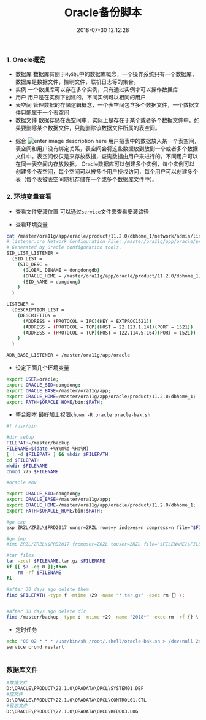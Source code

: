 ﻿---
title: Oracle备份脚本
date: 2018-07-30 12:12:28
tags:
- Linux
- db
- Oracle

---

### 1. Oracle概览
- 数据库
数据库有别于`MySQL`中的数据库概念，一个操作系统只有一个数据库，数据库是数据文件，控制文件，联机日志等的集合。
- 实例
一个数据库可以存在多个实例，只有通过实例才可以操作数据库
- 用户
用户是在实例下创建的，不同实例可以相同的用户
- 表空间
管理数据的存储逻辑概念，一个表空间包含多个数据文件，一个数据文件只能属于一个表空间
- 数据文件
数据存储在表空间中，实际上是存在于某个或者多个数据文件中。如果要删除某个数据文件，只能删除该数据文件所属的表空间。
<!-- more -->
- 综合
![enter image description here](http://img.blog.csdn.net/20131217110014406)
用户把表中的数据放入某一个表空间，表空间和用户没有绑定关系，表空间会将这些数据放到放到一个或者多个数据文件中。表空间仅仅是来存放数据，查询数据由用户来进行的。不同用户可以在同一表空间内存放数据。
Oracle数据库可以创建多个实例，每个实例可以创建多个表空间，每个空间可以被多个用户授权访问，每个用户可以创建多个表（每个表被表空间随机存储在一个或多个数据库文件中）。


### 2. 环境变量查看
- 查看文件安装位置
可以通过`service`文件来查看安装路径

- 查看环境变量
```bash
cat /master/ora11g/app/oracle/product/11.2.0/dbhome_1/network/admin/listener.ora
# listener.ora Network Configuration File: /master/ora11g/app/oracle/product/11.2.0/dbhome_1/network/admin/listener.ora
# Generated by Oracle configuration tools.
SID_LIST_LISTENER =
  (SID_LIST =
    (SID_DESC =
      (GLOBAL_DBNAME = dongdongdb)
      (ORACLE_HOME = /master/ora11g/app/oracle/product/11.2.0/dbhome_1)
      (SID_NAME = dongdong)
    )
  )

LISTENER =
  (DESCRIPTION_LIST =
    (DESCRIPTION =
      (ADDRESS = (PROTOCOL = IPC)(KEY = EXTPROC1521))
      (ADDRESS = (PROTOCOL = TCP)(HOST = 22.123.1.141)(PORT = 1521))
      (ADDRESS = (PROTOCOL = TCP)(HOST = 122.114.5.164)(PORT = 1521))
    )
  )

ADR_BASE_LISTENER = /master/ora11g/app/oracle

```

- 设定下面几个环境变量
```bash
export USER=oracle;
export ORACLE_SID=dongdong;
export ORACLE_BASE=/master/ora11g/app;
export ORACLE_HOME=/master/ora11g/app/oracle/product/11.2.0/dbhome_1;
export PATH=$ORACLE_HOME/bin:$PATH;
```
- 整合脚本
最好加上权限`chown -R oracle oracle-bak.sh`


```bash
#! /usr/bin

#dir setup
FILEPATH=/master/backup
FILENAME=$(date +%Y%m%d-%H:%M)
[ ! -d $FILEPATH ] && mkdir $FILEPATH
cd $FILEPATH
mkdir $FILENAME
chmod 775 $FILENAME

#oracle env

export ORACLE_SID=dongdong;
export ORACLE_BASE=/master/ora11g/app;
export ORACLE_HOME=/master/ora11g/app/oracle/product/11.2.0/dbhome_1;
export PATH=$ORACLE_HOME/bin:$PATH;

#go exp
exp ZRZL/ZRZL\$PRD2017 owner=ZRZL rows=y indexes=n compress=n file="$FILENAME/$FILENAME".dmp log="$FILENAME/$FILENAME".log

#go imp
#imp ZRZL/ZRZL\$PRD2017 fromuser=ZRZL touser=ZRZL file="$FILENAME/$FILENAME".dmp

#tar files
tar -zcvf $FILENAME.tar.gz $FILENAME
if [[ $? -eq 0 ]];then
	rm -rf $FILENAME
fi

#after 30 days ago delete them 
find $FILEPATH -type f -mtime +29 -name "*.tar.gz" -exec rm {} \;


#after 30 days ago delete dir
find /master/backup -type d -mtime +29 -name "2018*" -exec rm -rf {} \;

```

- 定时任务
```bash
echo "00 02 * * * /usr/bin/sh /root/.shell/oracle-bak.sh > /dev/null 2>&1" >>  /var/spool/cron/root 
service crond restart
 
```

### 数据库文件

```bash
#数据文件
D:\ORACLE\PRODUCT\22.1.0\ORADATA\ORCL\SYSTEM01.DBF
#控文件
D:\ORACLE\PRODUCT\22.1.0\ORADATA\ORCL\CONTROL01.CTL
#日志文件
D:\ORACLE\PRODUCT\22.1.0\ORADATA\ORCL\REDO03.LOG
```

